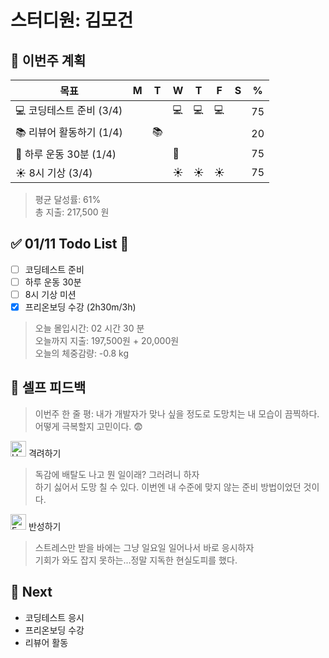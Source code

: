# 스터디원: 김모건

## 🚀 이번주 계획

| 목표                     | M   | T   | W   | T   | F   | S   | %   |
| ------------------------ | --- | --- | --- | --- | --- | --- | --- |
| 💻 코딩테스트 준비 (3/4) |     |     | 💻  | 💻  | 💻  |     | 75  |
| 📚 리뷰어 활동하기 (1/4) |     | 📚  |     |     |     |     | 20  |
| 💪 하루 운동 30분 (1/4)  |     |     | 💪  |     |     |     | 75  |
| ☀️ 8시 기상 (3/4)        |     |     | ☀️  | ☀️  | ☀️  |     | 75  |

> 평균 달성률: 61% <br>
> 총 지출: 217,500 원 <br>

## ✅ 01/11 Todo List 🌅

- [ ] 코딩테스트 준비
- [ ] 하루 운동 30분
- [ ] 8시 기상 미션
- [x] 프리온보딩 수강 (2h30m/3h)

> 오늘 몰입시간: 02 시간 30 분<br>
> 오늘까지 지출: 197,500원 + 20,000원<br>
> 오늘의 체중감량: -0.8 kg

## 🎉 셀프 피드백

> 이번주 한 줄 평: 내가 개발자가 맞나 싶을 정도로 도망치는 내 모습이 끔찍하다. 어떻게 극복할지 고민이다. 😨

<img src="https://raw.githubusercontent.com/Tarikul-Islam-Anik/Animated-Fluent-Emojis/master/Emojis/Smilies/Hugging%20Face.png" alt="Hugging Face" width="25" height="25"> 격려하기</img>

> 독감에 배탈도 나고 뭔 일이래? 그러려니 하자 <br>
> 하기 싫어서 도망 칠 수 있다. 이번엔 내 수준에 맞지 않는 준비 방법이었던 것이다. <br>

<img src="https://raw.githubusercontent.com/Tarikul-Islam-Anik/Animated-Fluent-Emojis/master/Emojis/Smilies/Face%20with%20Monocle.png" alt="Face with Monocle" width="25" height="25"> 반성하기</img>

> 스트레스만 받을 바에는 그냥 일요일 일어나서 바로 응시하자 <br>
> 기회가 와도 잡지 못하는...정말 지독한 현실도피를 했다. <br>

## 🌱 Next

- 코딩테스트 응시
- 프리온보딩 수강
- 리뷰어 활동
